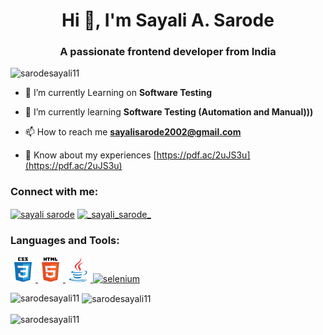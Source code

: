 <h1 align="center">Hi 👋, I'm Sayali A. Sarode</h1>
<h3 align="center">A passionate frontend developer from India</h3>

<p align="left"> <img src="https://komarev.com/ghpvc/?username=sarodesayali11&label=Profile%20views&color=0e75b6&style=flat" alt="sarodesayali11" /> </p>

- 🔭 I’m currently Learning on **Software Testing**

- 🌱 I’m currently learning **Software Testing (Automation and Manual)))**

- 📫 How to reach me **sayalisarode2002@gmail.com**

- 📄 Know about my experiences [https://pdf.ac/2uJS3u](https://pdf.ac/2uJS3u)

<h3 align="left">Connect with me:</h3>
<p align="left">
<a href="https://linkedin.com/in/sayali sarode" target="blank"><img align="center" src="https://raw.githubusercontent.com/rahuldkjain/github-profile-readme-generator/master/src/images/icons/Social/linked-in-alt.svg" alt="sayali sarode" height="30" width="40" /></a>
<a href="https://instagram.com/_sayali_sarode_" target="blank"><img align="center" src="https://raw.githubusercontent.com/rahuldkjain/github-profile-readme-generator/master/src/images/icons/Social/instagram.svg" alt="_sayali_sarode_" height="30" width="40" /></a>
</p>

<h3 align="left">Languages and Tools:</h3>
<p align="left"> <a href="https://www.w3schools.com/css/" target="_blank" rel="noreferrer"> <img src="https://raw.githubusercontent.com/devicons/devicon/master/icons/css3/css3-original-wordmark.svg" alt="css3" width="40" height="40"/> </a> <a href="https://www.w3.org/html/" target="_blank" rel="noreferrer"> <img src="https://raw.githubusercontent.com/devicons/devicon/master/icons/html5/html5-original-wordmark.svg" alt="html5" width="40" height="40"/> </a> <a href="https://www.java.com" target="_blank" rel="noreferrer"> <img src="https://raw.githubusercontent.com/devicons/devicon/master/icons/java/java-original.svg" alt="java" width="40" height="40"/> </a> <a href="https://www.selenium.dev" target="_blank" rel="noreferrer"> <img src="https://raw.githubusercontent.com/detain/svg-logos/780f25886640cef088af994181646db2f6b1a3f8/svg/selenium-logo.svg" alt="selenium" width="40" height="40"/> </a> </p>

<p><img align="left" src="https://github-readme-stats.vercel.app/api/top-langs?username=sarodesayali11&show_icons=true&locale=en&layout=compact" alt="sarodesayali11" /></p>

<p>&nbsp;<img align="center" src="https://github-readme-stats.vercel.app/api?username=sarodesayali11&show_icons=true&locale=en" alt="sarodesayali11" /></p>

<p><img align="center" src="https://github-readme-streak-stats.herokuapp.com/?user=sarodesayali11&" alt="sarodesayali11" /></p>
